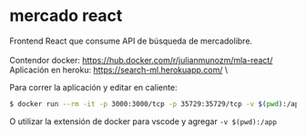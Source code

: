 # mercado react
Frontend React que consume API de búsqueda de mercadolibre. \
\
Contendor docker: https://hub.docker.com/r/julianmunozm/mla-react/ \
Aplicación en heroku: https://search-ml.herokuapp.com/ \

Para correr la aplicación y editar en caliente:
``` bash
$ docker run --rm -it -p 3000:3000/tcp -p 35729:35729/tcp -v $(pwd):/app julianmunozm/mla-react:category
```
O utilizar la extensión de docker para vscode y agregar ```-v $(pwd):/app```
